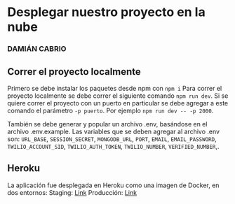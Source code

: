# Desplegar nuestro proyecto en la nube 
### DAMIÁN CABRIO

## Correr el proyecto localmente
Primero se debe instalar los paquetes desde npm con `npm i`
Para correr el proyecto localmente se debe correr el siguiente comando `npm run dev`. Si se quiere correr el proyecto con un puerto en particular se debe agregar a este comando el parámetro `-p puerto`. Por ejemplo `npm run dev -- -p 2000`.

También se debe generar y popular un archivo .env, basándose en el archivo .env.example.
Las variables que se deben agregar al archivo .env son: `URL_BASE`, `SESSION_SECRET`, `MONGODB_URL`, `PORT`, `EMAIL`, `EMAIL_PASSWORD`, `TWILIO_ACCOUNT_SID`, `TWILIO_AUTH_TOKEN`, `TWILIO_NUMBER`, `VERIFIED_NUMBER`,.

## Heroku
La aplicación fue desplegada en Heroku como una imagen de Docker, en dos entornos:
Staging: [Link](https://ecommerce-coderhouse-staging.herokuapp.com)
Producción: [Link](https://ecommerce-coderhouse-cabrio.herokuapp.com)
